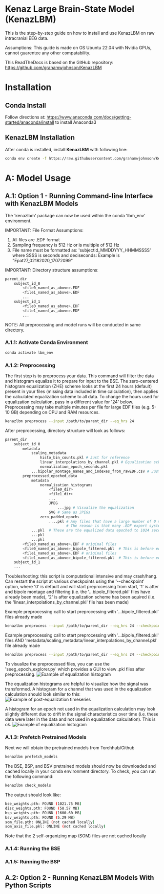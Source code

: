 # Kenaz Large Brain-State Model (KenazLBM)

This is the step-by-step guide on how to install and use KenazLBM on raw intracranial EEG data. 

Assumptions: This guide is made on OS Ubuntu 22.04 with Nvidia GPUs, cannot guarentee any other compatability. 

This ReadTheDocs is based on the GitHub repository: https://github.com/grahamwjohnson/KenazLBM


# Installation

## Conda Install

Follow directions at: https://www.anaconda.com/docs/getting-started/anaconda/install to install Anaconda3

## KenazLBM Installation

After conda is installed, install **KenazLBM** with following line:

```bash
conda env create -f https://raw.githubusercontent.com/grahamwjohnson/KenazLBM/main/environment.yml
```



# A: Model Usage

## A.1: Option 1 - Running Command-line Interface with KenazLBM Models

The 'kenazlbm' package can now be used within the conda 'lbm_env' environment. 

IMPORTANT: File Format Assumptions: 
1) All files are .EDF format
2) Sampling frequency is 512 Hz or is multiple of 512 Hz
3) File name must be formatted as: 'subjectid_MMDDYYY_HHMMSSSS' where SSSS is seconds and deciseconds: Example is "Epat27_02182020_17072099"

IMPORTANT: Directory structure assumptions:
```bash
parent_dir
    subject_id_0
        <file0_named_as_above>.EDF
        <file1_named_as_above>.EDF
        ...
    subject_id_1
        <file0_named_as_above>.EDF
        <file1_named_as_above>.EDF
        ...
```
    
NOTE: All preprocessing and model runs will be conducted in same directory.


### A.1.1: Activate Conda Environment 

```bash
conda activate lbm_env
```


### A.1.2: Preprocessing

The first step is to preprocess your data. This command will filter the data and histogram equalize it to prepare for input to the BSE. The zero-centered histogram equalization (ZHE) scheme looks at the first 24 hours (default) present in your files (missing data included in time calculation), then applies the calculated equalization scheme to all data. To change the hours used for equalization calculation, pass in a different value for '24' below. Preprocessing may take multiple minutes per file for large EDF files (e.g. 5-10 GB) depending on CPU and RAM resources. 

```bash
kenazlbm preprocess --input /path/to/parent_dir --eq_hrs 24
```

After preprocessing, directory structure will look as follows:

```bash
parent_dir
    subject_id_0
        metadata
            scaling_metadata
                histo_bin_counts.pkl # Just for reference
                linear_interpolations_by_channel.pkl # Equalization scheme calculations from X hours of data, then used for all data
                normalization_epoch_seconds.pkl
            ...bipolar_montage_names_and_indexes_from_rawEDF.csv # Just for reference
        preprocessed_epoched_data
            metadata
                normalization_histograms
                    <file0_dir>
                    <file1_dir>
                    ...
                    JPEG
                        ...jpg # Visualize the equalization
                    SVG # Same as JPEGs
                zero_padded_epochs
                    ....pkl # Any files that have a large number of 0 values will be detected and saved here
                            # The reason is that many .EDF export systems will zero-pad gaps in recordings
            ...pkl  # These are the equalized data epoched to 1024 seconds
            ...pkl
            ...pkl
        <file0_named_as_above>.EDF # original files
        <file0_named_as_above>_bipole_filtered.pkl  # This is before equalization
        <file1_named_as_above>.EDF # original files
        <file1_named_as_above>_bipole_filtered.pkl  # This is before equalization
    subject_id_1
    ...
```

Troubleshooting: this script is computational intensive and may crash/hang. Can restart the script at various checkpoints using the '--checkpoint' option, where '0' is default and will start preprocessing from start, '1' is after and bipole montage and filtering (i.e. the '...bipole_filtered.pkl' files have already been made), '2' is after equalization scheme has been aquired (i.e. the 'linear_interpolations_by_channel.pkl' file has been made) 

Example preprocessing call to start preprocessing with '...bipole_filtered.pkl' files already made
```bash
kenazlbm preprocess --input /path/to/parent_dir --eq_hrs 24 --checkpoint 1
```

Example preprocessing call to start preprocessing with '...bipole_filtered.pkl' files AND 'metadata/scaling_metadata/linear_interpolations_by_channel.pkl' file already made
```bash
kenazlbm preprocess --input /path/to/parent_dir --eq_hrs 24 --checkpoint 2
```

To visualize the preprocessed files, you can use the 'seeg_epoch_explorer.py' which provides a GUI to view .pkl files after preprocessing. 
![Example of equalization histogram](./img/seeg_gui_example.png)

The equalization histograms are helpful to visualize how the signal was transformed. A histogram for a channel that was used in the equalization calculation should look similar to this:
![Example of post-equalization timeseries](./img/equalization_example.png)

A histogram for an epoch not used in the equalization calculation may look slightly different due to drift in the signal characteristics over time (i.e. these data were later in the data and not used in equalization calculation). This is ok. 
![Example of equalization histogram](./img/seeg_gui_example_later.png)

### A.1.3: Prefetch Pretrained Models

Next we will obtain the pretrained models from Torchhub/Github

```bash
kenazlbm prefetch_models
```

The BSE, BSP, and BSV pretrained models should now be downloaded and cached locally in your conda environment directory. To check, you can run the following command:

```bash
kenazlbm check_models
```

The output should look like:
```bash
bse_weights.pth: FOUND (1021.75 MB)
disc_weights.pth: FOUND (58.57 MB)
bsp_weights.pth: FOUND (1600.60 MB)
bsv_weights.pth: FOUND (5.29 MB)
som_file.pth: ONLINE (not cached locally)
som_axis_file.pkl: ONLINE (not cached locally)
```
Note that the 2 self-organizing map (SOM) files are not cached locally



### A.1.4: Running the BSE



### A.1.5: Running the BSP



## A.2: Option 2 - Running KenazLBM Models With Python Scripts



